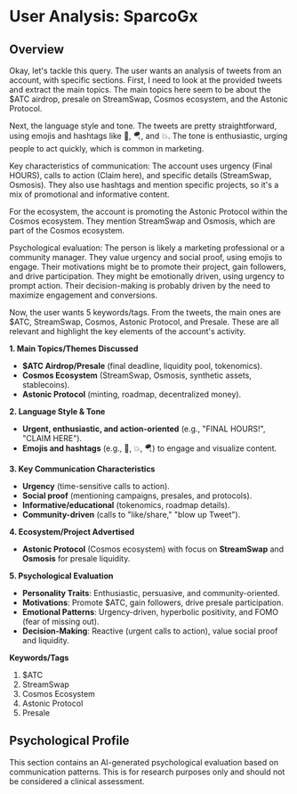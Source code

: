 # User Analysis: SparcoGx

## Overview

<think>
Okay, let's tackle this query. The user wants an analysis of tweets from an account, with specific sections. First, I need to look at the provided tweets and extract the main topics. The main topics here seem to be about the $ATC airdrop, presale on StreamSwap, Cosmos ecosystem, and the Astonic Protocol. 

Next, the language style and tone. The tweets are pretty straightforward, using emojis and hashtags like 🚀, 🪂, and 💥. The tone is enthusiastic, urging people to act quickly, which is common in marketing. 

Key characteristics of communication: The account uses urgency (Final HOURS), calls to action (Claim here), and specific details (StreamSwap, Osmosis). They also use hashtags and mention specific projects, so it's a mix of promotional and informative content.

For the ecosystem, the account is promoting the Astonic Protocol within the Cosmos ecosystem. They mention StreamSwap and Osmosis, which are part of the Cosmos ecosystem. 

Psychological evaluation: The person is likely a marketing professional or a community manager. They value urgency and social proof, using emojis to engage. Their motivations might be to promote their project, gain followers, and drive participation. They might be emotionally driven, using urgency to prompt action. Their decision-making is probably driven by the need to maximize engagement and conversions.

Now, the user wants 5 keywords/tags. From the tweets, the main ones are $ATC, StreamSwap, Cosmos, Astonic Protocol, and Presale. These are all relevant and highlight the key elements of the account's activity.
</think>

**1. Main Topics/Themes Discussed**  
- **$ATC Airdrop/Presale** (final deadline, liquidity pool, tokenomics).  
- **Cosmos Ecosystem** (StreamSwap, Osmosis, synthetic assets, stablecoins).  
- **Astonic Protocol** (minting, roadmap, decentralized money).  

**2. Language Style & Tone**  
- **Urgent, enthusiastic, and action-oriented** (e.g., "FINAL HOURS!", "CLAIM HERE").  
- **Emojis and hashtags** (e.g., 🚀, 💥, 🪂) to engage and visualize content.  

**3. Key Communication Characteristics**  
- **Urgency** (time-sensitive calls to action).  
- **Social proof** (mentioning campaigns, presales, and protocols).  
- **Informative/educational** (tokenomics, roadmap details).  
- **Community-driven** (calls to "like/share," "blow up Tweet").  

**4. Ecosystem/Project Advertised**  
- **Astonic Protocol** (Cosmos ecosystem) with focus on **StreamSwap** and **Osmosis** for presale liquidity.  

**5. Psychological Evaluation**  
- **Personality Traits**: Enthusiastic, persuasive, and community-oriented.  
- **Motivations**: Promote $ATC, gain followers, drive presale participation.  
- **Emotional Patterns**: Urgency-driven, hyperbolic positivity, and FOMO (fear of missing out).  
- **Decision-Making**: Reactive (urgent calls to action), value social proof and liquidity.  

**Keywords/Tags**  
1. $ATC  
2. StreamSwap  
3. Cosmos Ecosystem  
4. Astonic Protocol  
5. Presale

## Psychological Profile

This section contains an AI-generated psychological evaluation based on communication patterns. This is for research purposes only and should not be considered a clinical assessment.
